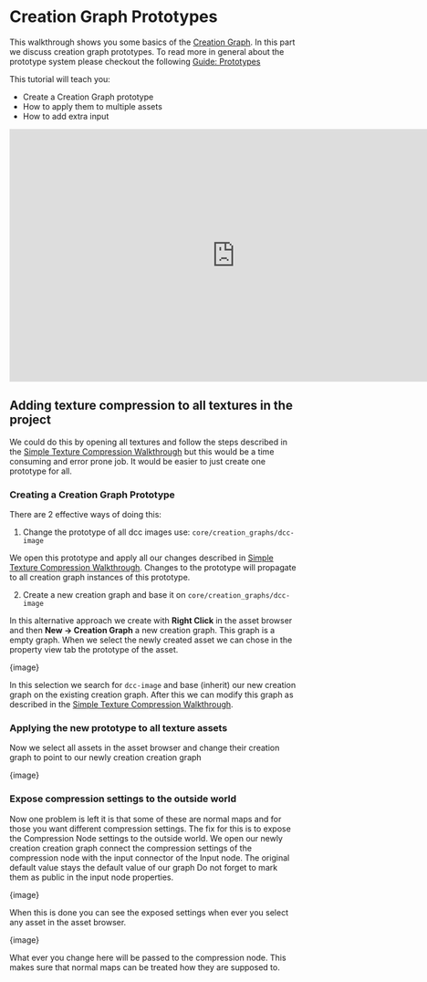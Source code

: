 # Creation Graph Prototypes

This walkthrough shows you some basics of the [Creation Graph]({{the_machinery_book}}/creation_graphs/concept.html). In this part we discuss creation graph prototypes. To read more in general about the prototype system please checkout the following [Guide: Prototypes]({{the_machinery_book}}editing_workflows/prototypes.html)

This tutorial will teach you:

- Create a Creation Graph prototype
- How to apply them to multiple assets
- How to add extra input

<iframe frameborder="0" scrolling="no" marginheight="0" marginwidth="0"width="788.54" height="443" type="text/html" src="https://www.youtube.com/embed/y5Pylqxc0UE?autoplay=0&fs=0&iv_load_policy=3&showinfo=0&rel=0&cc_load_policy=0&start=0&end=0&origin=http://ourmachinery.com"></iframe>



## Adding texture compression to all textures in the project

We could do this by opening all textures and follow the steps described in the [Simple Texture Compression Walkthrough]({{tutorials}}/creation_graph/introduction_walkthrough/texture_compression.html) but this would be a time consuming and error prone job. It would be easier to just create one prototype for all.

### Creating a Creation Graph Prototype

There are 2 effective ways of doing this:

1. Change the prototype of all dcc images use: `core/creation_graphs/dcc-image`

We open this prototype and apply all our changes described in  [Simple Texture Compression Walkthrough]({{tutorials}}/creation_graph/introduction_walkthrough/texture_compression.html). Changes to the prototype will propagate to all creation graph instances of this prototype.



2. Create a new creation graph and base it on `core/creation_graphs/dcc-image`

In this alternative approach we create with **Right Click** in the asset browser and then **New -> Creation Graph** a new creation graph. This graph is a empty graph. When we select the newly created asset we can chose in the property view tab the prototype of the asset.

{image}

In this selection we search for `dcc-image` and base (inherit) our new creation graph on the existing creation graph. After this we can modify this graph as described in the [Simple Texture Compression Walkthrough]({{tutorials}}/creation_graph/introduction_walkthrough/texture_compression.html).

### Applying the new prototype to all texture assets

Now we select all assets in the asset browser and change their creation graph to point to our newly creation creation graph

{image}



### Expose compression settings to the outside world

Now one problem is left it is that some of these are normal maps and for those you want different compression settings. The fix for this is to expose the Compression Node settings to the outside world. We open our newly creation creation graph connect the compression settings of the compression node with the input connector of the Input node. The original default value stays the default value of our graph Do not forget to mark them as public in the input node properties.

{image}

When this is done you can see the exposed settings when ever you select any asset in the asset browser.

{image}

What ever you change here will be passed to the compression node. This makes sure that normal maps can be treated how they are supposed to.